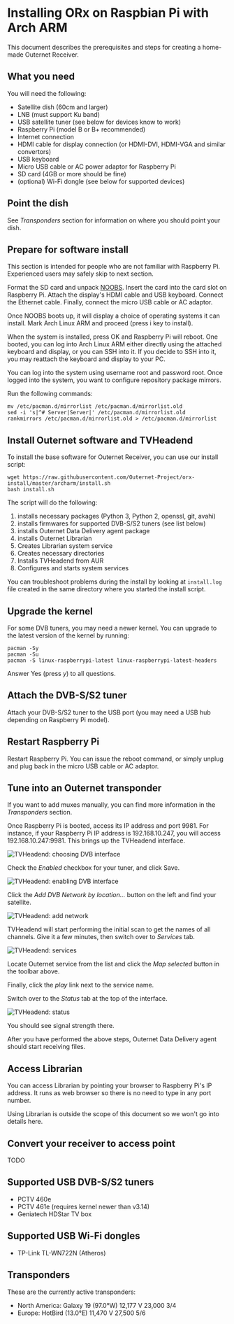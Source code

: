 # Installing ORx on Raspbian Pi with Arch ARM

This document describes the prerequisites and steps for creating a home-made
Outernet Receiver.

## What you need

You will need the following:

- Satellite dish (60cm and larger)
- LNB (must support Ku band)
- USB satellite tuner (see below for devices know to work)
- Raspberry Pi (model B or B+ recommended)
- Internet connection
- HDMI cable for display connection (or HDMI-DVI, HDMI-VGA and similar
  convertors)
- USB keyboard
- Micro USB cable or AC power adaptor for Raspberry Pi
- SD card (4GB or more should be fine)
- (optional) Wi-Fi dongle (see below for supported devices)

## Point the dish

See *Transponders* section for information on where you should point your dish.

## Prepare for software install

This section is intended for people who are not familiar with Raspberry Pi.
Experienced users may safely skip to next section.

Format the SD card and unpack [NOOBS](http://www.raspberrypi.org/downloads/).
Insert the card into the card slot on Raspberry Pi. Attach the display's HDMI
cable and USB keyboard. Connect the Ethernet cable. Finally, connect the micro
USB cable or AC adaptor.

Once NOOBS boots up, it will display a choice of operating systems it can
install. Mark Arch Linux ARM and proceed (press i key to install).

When the system is installed, press OK and Raspberry Pi will reboot.  One
booted, you can log into Arch Linux ARM either directly using the attached
keyboard and display, or you can SSH into it. If you decide to SSH into it, you
may reattach the keyboard and display to your PC.

You can log into the system using username root and password root. Once logged
into the system, you want to configure repository package mirrors.

Run the following commands:

    mv /etc/pacman.d/mirrorlist /etc/pacman.d/mirrorlist.old
    sed -i 's|^# Server|Server|' /etc/pacman.d/mirrorlist.old
    rankmirrors /etc/pacman.d/mirrorlist.old > /etc/pacman.d/mirrorlist

## Install Outernet software and TVHeadend

To install the base software for Outernet Receiver, you can use our install
script:

    wget https://raw.githubusercontent.com/Outernet-Project/orx-install/master/archarm/install.sh
    bash install.sh

The script will do the following:

1. installs necessary packages (Python 3, Python 2, openssl, git, avahi)
1. installs firmwares for supported DVB-S/S2 tuners (see list below)
1. installs Outernet Data Delivery agent package
1. installs Outernet Librarian
1. Creates Librarian system service
1. Creates necessary directories
1. Installs TVHeadend from AUR
1. Configures and starts system services

You can troubleshoot problems during the install by looking at `install.log`
file created in the same directory where you started the install script.

## Upgrade the kernel

For some DVB tuners, you may need a newer kernel. You can upgrade to the latest 
version of the kernel by running:

    pacman -Sy
    pacman -Su
    pacman -S linux-raspberrypi-latest linux-raspberrypi-latest-headers

Answer Yes (press *y*) to all questions.

## Attach the DVB-S/S2 tuner

Attach your DVB-S/S2 tuner to the USB port (you may need a USB hub depending on
Raspberry Pi model).

## Restart Raspberry Pi

Restart Raspberry Pi. You can issue the reboot command, or simply unplug and
plug back in the micro USB cable or AC adaptor.

## Tune into an Outernet transponder

If you want to add muxes manually, you can find more information in the
*Transponders* section.

Once Raspberry Pi is booted, access its IP address and port 9981. For instance,
if your Raspberry Pi IP address is 192.168.10.247, you will access
192.168.10.247:9981. This brings up the TVHeadend interface.

![TVHeadend: choosing DVB interface](img/00_tvheadend.png)

Check the *Enabled* checkbox for your tuner, and click Save.

![TVHeadend: enabling DVB interface](img/01_enable.png)

Click the *Add DVB Network by location...* button on the left and find your
satellite.

![TVHeadend: add network](img/02_network.png)

TVHeadend will start performing the initial scan to get the names of all
channels. Give it a few minutes, then switch over to *Services* tab.

![TVHeadend: services](img/03_map.png)

Locate Outernet service from the list and click the *Map selected* button in 
the toolbar above.

Finally, click the *play* link next to the service name.

Switch over to the *Status* tab at the top of the interface.

![TVHeadend: status](img/04_status.png)

You should see signal strength there.

After you have performed the above steps, Outernet Data Delivery agent should
start receiving files.

## Access Librarian

You can access Librarian by pointing your browser to Raspberry Pi's IP address.
It runs as web browser so there is no need to type in any port number.

Using Librarian is outside the scope of this document so we won't go into
details here.

## Convert your receiver to access point

TODO

## Supported USB DVB-S/S2 tuners

- PCTV 460e
- PCTV 461e (requires kernel newer than v3.14)
- Geniatech HDStar TV box

## Supported USB Wi-Fi dongles

- TP-Link TL-WN722N (Atheros)

## Transponders

These are the currently active transponders:

- North America: Galaxy 19 (97.0°W) 12,177 V 23,000 3/4
- Europe: HotBird (13.0°E) 11,470 V 27,500 5/6


